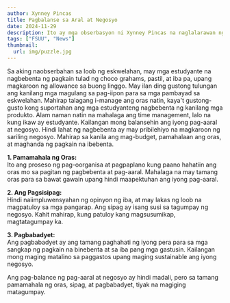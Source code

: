 ```yaml
---
author: Xynney Pincas
title: Pagbalanse sa Aral at Negosyo
date: 2024-11-29
description: Ito ay mga obserbasyon ni Xynney Pincas na naglalarawan ng mga karanasan ng mga estudyante na nagbebenta ng pagkain sa paaralan upang kumita ng allowance o makatulong sa kanilang mga magulang. Tinutukoy nito ang mga hamon ng pamamahala ng oras, sipag, at pagbabadyet sa pag-aaral at negosyo.
tags: ["FSUU", "News"]
thumbnail:
  url: img/puzzle.jpg
---
```


Sa aking naobserbahan sa loob ng eskwelahan, may mga estudyante na nagbebenta ng pagkain tulad ng choco grahams, pastil, at iba pa, upang magkaroon ng allowance sa buong linggo. May ilan ding gustong tulungan ang kanilang mga magulang sa pag-iipon para sa mga pambayad sa eskwelahan. Mahirap talagang i-manage ang oras natin, kaya't gustong-gusto kong suportahan ang mga estudyanteng nagbebenta ng kanilang mga produkto. Alam naman natin na mahalaga ang time management, lalo na kung ikaw ay estudyante. Kailangan mong balansehin ang iyong pag-aaral at negosyo. Hindi lahat ng nagbebenta ay may pribilehiyo na magkaroon ng sariling negosyo. Mahirap sa kanila ang mag-budget, pamahalaan ang oras, at maghanda ng pagkain na ibebenta.

**1. Pamamahala ng Oras:**  
Ito ang proseso ng pag-oorganisa at pagpaplano kung paano hahatiin ang oras mo sa pagitan ng pagbebenta at pag-aaral. Mahalaga na may tamang oras para sa bawat gawain upang hindi maapektuhan ang iyong pag-aaral.

**2. Ang Pagsisipag:**  
Hindi naiimpluwensyahan ng opinyon ng iba, at may lakas ng loob na magpatuloy sa mga pangarap. Ang sipag ay isang susi sa tagumpay ng negosyo. Kahit mahirap, kung patuloy kang magsusumikap, magtatagumpay ka.

**3. Pagbabadyet:**  
Ang pagbabadyet ay ang tamang paghahati ng iyong pera para sa mga sangkap ng pagkain na binebenta at sa iba pang mga gastusin. Kailangan mong maging matalino sa paggastos upang maging sustainable ang iyong negosyo.

Ang pag-balance ng pag-aaral at negosyo ay hindi madali, pero sa tamang pamamahala ng oras, sipag, at pagbabadyet, tiyak na magiging matagumpay.
